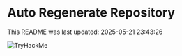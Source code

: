 # Auto Regenerate Repository

This README was last updated: 2025-05-21 23:43:26

 ![TryHackMe](https://tryhackme.com/badge/533634)